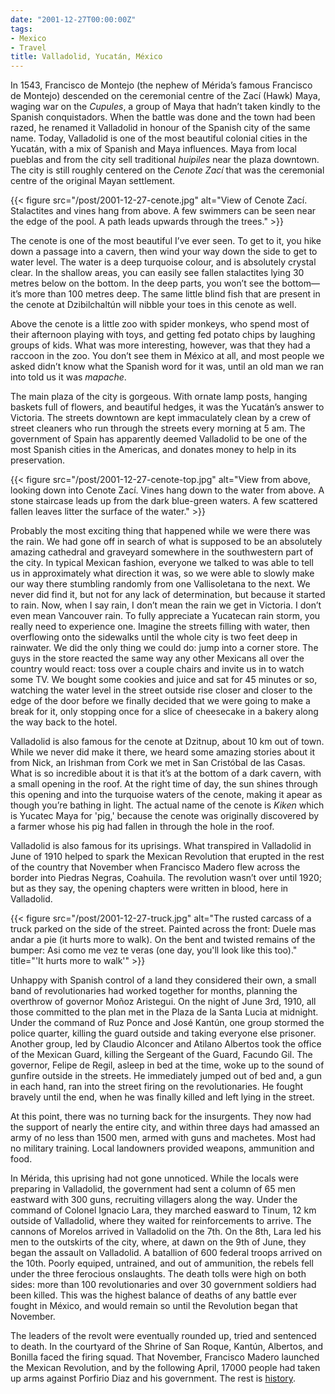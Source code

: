 ```yaml
---
date: "2001-12-27T00:00:00Z"
tags:
- Mexico
- Travel
title: Valladolid, Yucatán, México
---
```


In 1543, Francisco de Montejo (the nephew of Mérida’s famous Francisco de
Montejo) descended on the ceremonial centre of the Zací (Hawk) Maya, waging war
on the *Cupules*, a group of Maya that hadn’t taken kindly to the Spanish
conquistadors. When the battle was done and the town had been razed, he renamed
it Valladolid in honour of the Spanish city of the same name.<!--more--> Today,
Valladolid is one of the most beautiful colonial cities in the Yucatán, with a
mix of Spanish and Maya influences. Maya from local pueblas and from the city
sell traditional *huipiles* near the plaza downtown. The city is still roughly
centered on the *Cenote Zací* that was the ceremonial centre of the original
Mayan settlement.

{{< figure src="/post/2001-12-27-cenote.jpg" alt="View of Cenote Zací. Stalactites and vines hang from above. A few swimmers can be seen near the edge of the pool. A path leads upwards through the trees." >}}

The cenote is one of the most beautiful I’ve ever seen. To get to it, you hike
down a passage into a cavern, then wind your way down the side to get to water
level. The water is a deep turquoise colour, and is absolutely crystal clear.
In the shallow areas, you can easily see fallen stalactites lying 30 metres
below on the bottom. In the deep parts, you won’t see the bottom—it’s more than
100 metres deep. The same little blind fish that are present in the cenote at
Dzibilchaltún will nibble your toes in this cenote as well.

Above the cenote is a little zoo with spider monkeys, who spend most of their
afternoon playing with toys, and getting fed potato chips by laughing groups of
kids. What was more interesting, however, was that they had a raccoon in the
zoo. You don’t see them in México at all, and most people we asked didn’t know
what the Spanish word for it was, until an old man we ran into told us it was
*mapache*.

The main plaza of the city is gorgeous. With ornate lamp posts, hanging baskets
full of flowers, and beautiful hedges, it was the Yucatán’s answer to Victoria.
The streets downtown are kept immaculately clean by a crew of street cleaners
who run through the streets every morning at 5 am. The government of Spain has
apparently deemed Valladolid to be one of the most Spanish cities in the
Americas, and donates money to help in its preservation.

{{< figure src="/post/2001-12-27-cenote-top.jpg" alt="View from above, looking down into Cenote Zací. Vines hang down to the water from above. A stone staircase leads up from the dark blue-green waters. A few scattered fallen leaves litter the surface of the water." >}}

Probably the most exciting thing that happened while we were there was the
rain. We had gone off in search of what is supposed to be an absolutely amazing
cathedral and graveyard somewhere in the southwestern part of the city. In
typical Mexican fashion, everyone we talked to was able to tell us in
approximately what direction it was, so we were able to slowly make our way
there stumbling randomly from one Vallisoletana to the next. We never did find
it, but not for any lack of determination, but because it started to rain. Now,
when I say rain, I don’t mean the rain we get in Victoria. I don’t even mean
Vancouver rain. To fully appreciate a Yucatecan rain storm, you really need to
experience one. Imagine the streets filling with water, then overflowing onto
the sidewalks until the whole city is two feet deep in rainwater. We did the
only thing we could do: jump into a corner store. The guys in the store reacted
the same way any other Mexicans all over the country would react: toss over a
couple chairs and invite us in to watch some TV. We bought some cookies and
juice and sat for 45 minutes or so, watching the water level in the street
outside rise closer and closer to the edge of the door before we finally
decided that we were going to make a break for it, only stopping once for a
slice of cheesecake in a bakery along the way back to the hotel.

Valladolid is also famous for the cenote at Dzitnup, about 10 km out of town.
While we never did make it there, we heard some amazing stories about it from
Nick, an Irishman from Cork we met in San Cristóbal de las Casas. What is so
incredible about it is that it’s at the bottom of a dark cavern, with a small
opening in the roof. At the right time of day, the sun shines through this
opening and into the turquoise waters of the cenote, making it apear as though
you’re bathing in light. The actual name of the cenote is *Kiken* which is
Yucatec Maya for 'pig,' because the cenote was originally discovered by a farmer
whose his pig had fallen in through the hole in the roof.

Valladolid is also famous for its uprisings. What transpired in Valladolid in
June of 1910 helped to spark the Mexican Revolution that erupted in the rest of
the country that November when Francisco Madero flew across the border into
Piedras Negras, Coahuila. The revolution wasn’t over until 1920; but as they
say, the opening chapters were written in blood, here in Valladolid.

{{< figure src="/post/2001-12-27-truck.jpg" alt="The rusted carcass of a truck parked on the side of the street. Painted across the front: Duele mas andar a pie (it hurts more to walk). On the bent and twisted remains of the bumper: Asi como me vez te veras (one day, you'll look like this too)." title="'It hurts more to walk'" >}}

Unhappy with Spanish control of a land they considered their own, a small band
of revolutionaries had worked together for months, planning the overthrow of
governor Moñoz Aristegui. On the night of June 3rd, 1910, all those committed
to the plan met in the Plaza de la Santa Lucia at midnight. Under the command
of Ruz Ponce and José Kantún, one group stormed the police quarter, killing the
guard outside and taking everyone else prisoner. Another group, led by Claudio
Alconcer and Atilano Albertos took the office of the Mexican Guard, killing the
Sergeant of the Guard, Facundo Gil. The governor, Felipe de Regil, asleep in
bed at the time, woke up to the sound of gunfire outside in the streets. He
immediately jumped out of bed and, a gun in each hand, ran into the street
firing on the revolutionaries. He fought bravely until the end, when he was
finally killed and left lying in the street.

At this point, there was no turning back for the insurgents. They now had the
support of nearly the entire city, and within three days had amassed an army of
no less than 1500 men, armed with guns and machetes. Most had no military
training. Local landowners provided weapons, ammunition and food.

In Mérida, this uprising had not gone unnoticed. While the locals were
preparing in Valladolid, the government had sent a column of 65 men eastward
with 300 guns, recruiting villagers along the way. Under the command of Colonel
Ignacio Lara, they marched easward to Tinum, 12 km outside of Valladolid, where
they waited for reinforcements to arrive. The cannons of Morelos arrived in
Valladolid on the 7th. On the 8th, Lara led his men to the outskirts of the
city, where, at dawn on the 9th of June, they began the assault on Valladolid.
A batallion of 600 federal troops arrived on the 10th. Poorly equiped,
untrained, and out of ammunition, the rebels fell under the three ferocious
onslaughts. The death tolls were high on both sides: more than 100
revolutionaries and over 30 government soldiers had been killed. This was the
highest balance of deaths of any battle ever fought in México, and would remain
so until the Revolution began that November.

The leaders of the revolt were eventually rounded up, tried and sentenced to
death. In the courtyard of the Shrine of San Roque, Kantún, Albertos, and
Bonilla faced the firing squad. That November, Francisco Madero launched the
Mexican Revolution, and by the following April, 17000 people had taken up arms
against Porfirio Diaz and his government. The rest is [history][history].

[history]: http://history.acusd.edu/gen/projects/border/page01.html
